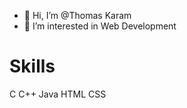 - 👋 Hi, I’m @Thomas Karam
- 👀 I’m interested in Web Development 
 # Skills <br>
C
C++
Java
HTML
CSS

<!---
Thomas-Karam/Thomas-Karam is a ✨ special ✨ repository because its `README.md` (this file) appears on your GitHub profile.
You can click the Preview link to take a look at your changes.
--->
